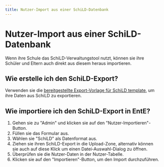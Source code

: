 ```yaml
---
title: Nutzer-Import aus einer SchiLD-Datenbank
---
```


# Nutzer-Import aus einer SchiLD-Datenbank

Wenn ihre Schule das SchiLD-Verwaltungstool nutzt, können sie ihre Schüler und Eltern auch direkt aus diesem heraus importieren.

## Wie erstelle ich den SchiLD-Export?

Verwenden sie die [bereitgestellte Export-Vorlage für SchiLD template](https://gitlab.com/Skn0tt/EntE/raw/master/docs/assets/SchiLD%20Template.txt?inline=false), um ihre Daten aus SchiLD zu exportieren.

## Wie importiere ich den SchiLD-Export in EntE?

1. Gehen sie zu "Admin" und klicken sie auf den "Nutzer-Importieren"-Button.
2. Füllen sie das Formular aus.
3. Wählen sie "SchiLD" als Datenformat aus.
4. Ziehen sie ihren SchiLD-Export in die Upload-Zone, alternativ können sie auch auf diese Klick um einen Datei-Auswahl-Dialog zu öffnen.
5. Überprüfen sie die Nutzer-Daten in der Nutzer-Tabelle.
6. Klicken sie auf den "Importieren"-Button, um den Import durchzuführen.
